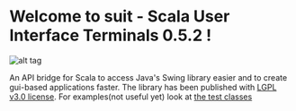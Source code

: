 # Welcome to suit - Scala User Interface Terminals 0.5.2 !

![alt tag](https://travis-ci.org/stevendobay/suit.svg)

An API bridge for Scala to access Java's Swing library easier and to create gui-based applications faster. 
The library has been published with [LGPL v3.0 license](https://github.com/stevendobay/suit/blob/master/LICENSE).
For examples(not useful yet) look at [the test classes](https://github.com/stevendobay/suit/tree/master/src/test/scala)
